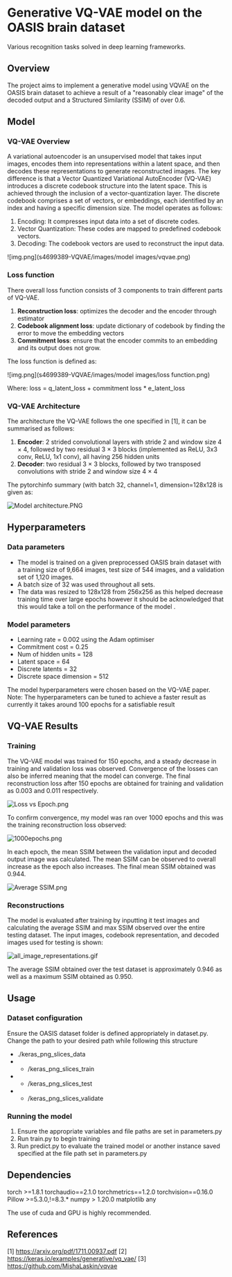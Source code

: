 # Generative VQ-VAE model on the OASIS brain dataset
Various recognition tasks solved in deep learning frameworks.

## Overview
The project aims to implement a generative model using VQVAE on the OASIS brain dataset to achieve a result of a 
"reasonably clear image" of the decoded output and a Structured Similarity (SSIM) of over 0.6.

## Model
### VQ-VAE Overview

A variational autoencoder is an unsupervised model that takes input images, encodes them into representations within a 
latent space, and then decodes these representations to generate reconstructed images.
The key difference is that a Vector Quantized Variational AutoEncoder (VQ-VAE) introduces a discrete codebook structure into the latent space. 
This is achieved through the inclusion of a vector-quantization layer. The discrete codebook comprises a set of vectors, 
or embeddings, each identified by an index and having a specific dimension size. The model operates as follows:

1) Encoding: It compresses input data into a set of discrete codes.
2) Vector Quantization: These codes are mapped to predefined codebook vectors.
3) Decoding: The codebook vectors are used to reconstruct the input data.


![img.png](s4699389-VQVAE/images/model images/vqvae.png)


### Loss function
There overall loss function consists of 3 components to train different parts of VQ-VAE. 
1) **Reconstruction loss**: optimizes the decoder and the encoder through estimator
2) **Codebook alignment loss**: update dictionary of codebook by finding the error to move the embedding vectors
3) **Commitment loss**: ensure that the encoder commits to an embedding and its output does not grow.

The loss function is defined as:

![img.png](s4699389-VQVAE/images/model images/loss function.png)

Where:
loss = q_latent_loss + commitment loss * e_latent_loss

### VQ-VAE Architecture
The architecture the VQ-VAE follows the one specified in [1], it can be summarised as follows: 
1) **Encoder**: 2 strided convolutional layers with stride 2 and window size 4 × 4, followed by two residual
3 × 3 blocks (implemented as ReLU, 3x3 conv, ReLU, 1x1 conv), all having 256 hidden units
2) **Decoder**: two residual 3 × 3 blocks, followed by two transposed convolutions with stride
2 and window size 4 × 4

The pytorchinfo summary (with batch 32, channel=1, dimension=128x128 is given as:

![Model architecture.PNG](s4699389-VQVAE%2Fimages%2FModel%20architecture.PNG)

## Hyperparameters
### Data parameters
- The model is trained on a given preprocessed OASIS brain dataset with a training size of 9,664 images, test size of 
544 images, and a validation set of 1,120 images. 
- A batch size of 32 was used throughout all sets. 
- The data was resized to 128x128 from 256x256 as this helped decrease training time over large epochs however it should be 
acknowledged that this would take a toll on the performance of the model .

### Model parameters
- Learning rate = 0.002 using the Adam optimiser
- Commitment cost = 0.25
- Num of hidden units = 128
- Latent space = 64
- Discrete latents = 32
- Discrete space dimension = 512

The model hyperparameters were chosen based on the VQ-VAE paper.
Note: The hyperparameters can be tuned to achieve a faster result as currently it takes around 100 epochs for
a satisfiable result

## VQ-VAE Results
### Training
The VQ-VAE model was trained for 150 epochs, and a steady decrease in training and validation loss was observed.
Convergence of the losses can also be inferred meaning that the model can converge. The final reconstruction loss after
150 epochs are obtained for training and validation as 0.003 and 0.011 respectively.

![Loss vs Epoch.png](s4699389-VQVAE%2Fimages%2FLoss%20vs%20Epoch.png)


To confirm convergence, my model was ran over 1000 epochs and this was the training reconstruction loss observed:

![1000epochs.png](s4699389-VQVAE%2Fimages%2F1000epochs.png)


In each epoch, the mean SSIM between the validation input and decoded output image was calculated. The mean SSIM can be
observed to overall increase as the epoch also increases. The final mean SSIM obtained was 0.944.

![Average SSIM.png](s4699389-VQVAE%2Fimages%2FAverage%20SSIM.png)


### Reconstructions

The model is evaluated after training by inputting it test images and calculating the average SSIM and max SSIM
observed over the entire testing dataset. The input images, codebook representation, and decoded images used for 
testing is shown:

![all_image_representations.gif](s4699389-VQVAE%2Fimages%2Ftest_images%2Fall_image_representations.gif)

The average SSIM obtained over the test dataset is approximately 0.946 as well as a maximum SSIM obtained as 0.950.

## Usage
### Dataset configuration
Ensure the OASIS dataset folder is defined appropriately in dataset.py. Change the path to your desired path while
following this structure

- ./keras_png_slices_data
- - /keras_png_slices_train
- - /keras_png_slices_test
- - /keras_png_slices_validate

### Running the model
1) Ensure the appropriate variables and file paths are set in parameters.py
2) Run train.py to begin training
3) Run predict.py to evaluate the trained model or another instance saved specified at the file path set 
in parameters.py

## Dependencies
torch >=1.8.1
torchaudio==2.1.0
torchmetrics==1.2.0
torchvision==0.16.0
Pillow >=5.3.0,!=8.3.*
numpy > 1.20.0
matplotlib any

The use of cuda and GPU is highly recommended.

## References
[1] https://arxiv.org/pdf/1711.00937.pdf
[2] https://keras.io/examples/generative/vq_vae/
[3] https://github.com/MishaLaskin/vqvae